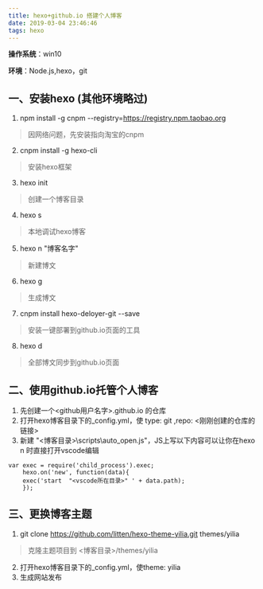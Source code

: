 ```yaml
---
title: hexo+github.io 搭建个人博客
date: 2019-03-04 23:46:46
tags: hexo
---
```


**操作系统**：win10

**环境**：Node.js,hexo，git

## 一、安装hexo (其他环境略过) 

1. npm install -g cnpm --registry=https://registry.npm.taobao.org
> 因网络问题，先安装指向淘宝的cnpm
2. cnpm install -g hexo-cli
> 安装hexo框架
3. hexo init
<!-- more -->
> 创建一个博客目录
4. hexo s
> 本地调试hexo博客
5. hexo n "博客名字"
> 新建博文
6. hexo g
> 生成博文
7. cnpm install hexo-deloyer-git --save
> 安装一键部署到github.io页面的工具
8. hexo d
> 全部博文同步到github.io页面

## 二、使用github.io托管个人博客

1. 先创建一个<github用户名字>.github.io 的仓库
2. 打开hexo博客目录下的_config.yml，使 type: git ,repo: <刚刚创建的仓库的链接>
3. 新建 "<博客目录>\scripts\auto_open.js"，JS上写以下内容可以让你在hexo n 时直接打开vscode编辑
```
var exec = require('child_process').exec;
    hexo.on('new', function(data){
    exec('start  "<vscode所在目录>" ' + data.path);
    }); 
```

## 三、更换博客主题
1. git clone https://github.com/litten/hexo-theme-yilia.git themes/yilia
> 克隆主题项目到 <博客目录>/themes/yilia
2. 打开hexo博客目录下的_config.yml，使theme: yilia
3. 生成网站发布

